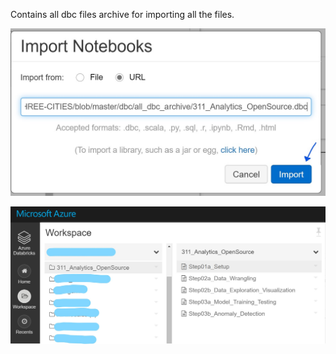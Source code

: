 Contains all dbc files archive for importing all the files.

![all_dbc_import](../../images/all_dbc_import.jpg)


![bulk_dbc](../../images/bulk_dbc.jpg)

